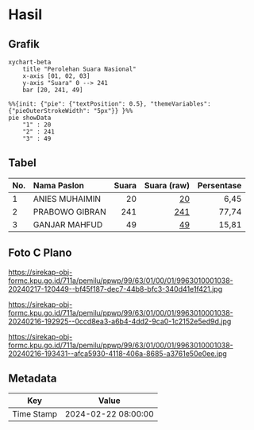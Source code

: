 # Hasil

## Grafik

```mermaid
xychart-beta
    title "Perolehan Suara Nasional"
    x-axis [01, 02, 03]
    y-axis "Suara" 0 --> 241
    bar [20, 241, 49]
```

```mermaid
%%{init: {"pie": {"textPosition": 0.5}, "themeVariables": {"pieOuterStrokeWidth": "5px"}} }%%
pie showData
    "1" : 20
    "2" : 241
    "3" : 49
```

## Tabel

| No. | Nama Paslon    | Suara | Suara (raw) | Persentase |
|:--- |:-------------- | -----:| -----------:| ----------:|
| 1   | ANIES MUHAIMIN | 20    | [20][p-1]   | 6,45       |
| 2   | PRABOWO GIBRAN | 241   | [241][p-2]  | 77,74      |
| 3   | GANJAR MAHFUD  | 49    | [49][p-3]   | 15,81      |


[p-1]: https://github.com/gigit-pemilu/pemilu-2024/blob/main/pilpres/hitung-suara/sub/99-luar-negeri/sub/63-kuching-malaysia/sub/01-kuching-malaysia/sub/0001-kuching-malaysia/sub/038-ksk-033/sub/paslon-1.txt
[p-2]: https://github.com/gigit-pemilu/pemilu-2024/blob/main/pilpres/hitung-suara/sub/99-luar-negeri/sub/63-kuching-malaysia/sub/01-kuching-malaysia/sub/0001-kuching-malaysia/sub/038-ksk-033/sub/paslon-2.txt
[p-3]: https://github.com/gigit-pemilu/pemilu-2024/blob/main/pilpres/hitung-suara/sub/99-luar-negeri/sub/63-kuching-malaysia/sub/01-kuching-malaysia/sub/0001-kuching-malaysia/sub/038-ksk-033/sub/paslon-3.txt

## Foto C Plano

https://sirekap-obj-formc.kpu.go.id/711a/pemilu/ppwp/99/63/01/00/01/9963010001038-20240217-120449--bf45f187-dec7-44b8-bfc3-340d41e1f421.jpg

https://sirekap-obj-formc.kpu.go.id/711a/pemilu/ppwp/99/63/01/00/01/9963010001038-20240216-192925--0ccd8ea3-a6b4-4dd2-9ca0-1c2152e5ed9d.jpg

https://sirekap-obj-formc.kpu.go.id/711a/pemilu/ppwp/99/63/01/00/01/9963010001038-20240216-193431--afca5930-4118-406a-8685-a3761e50e0ee.jpg


## Metadata

| Key        | Value               |
| ---------- | ------------------- |
| Time Stamp | 2024-02-22 08:00:00 |



